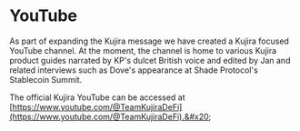 # YouTube

As part of expanding the Kujira message we have created a Kujira focused YouTube channel. At the moment, the channel is home to various Kujira product guides narrated by KP's dulcet British voice and edited by Jan and related interviews such as Dove's appearance at Shade Protocol's Stablecoin Summit. &#x20;

The official Kujira YouTube can be accessed at [https://www.youtube.com/@TeamKujiraDeFi](https://www.youtube.com/@TeamKujiraDeFi).&#x20;
